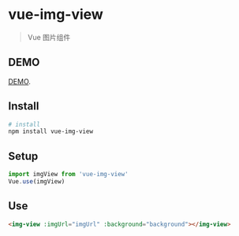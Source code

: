 # vue-img-view

> Vue 图片组件

## DEMO
[DEMO](https://la7ender.github.io/vue-img-view/ "demo").
## Install

``` bash
# install
npm install vue-img-view
```


## Setup

``` javascript
import imgView from 'vue-img-view'
Vue.use(imgView)
```


## Use

``` html
<img-view :imgUrl="imgUrl" :background="background"></img-view>
```
